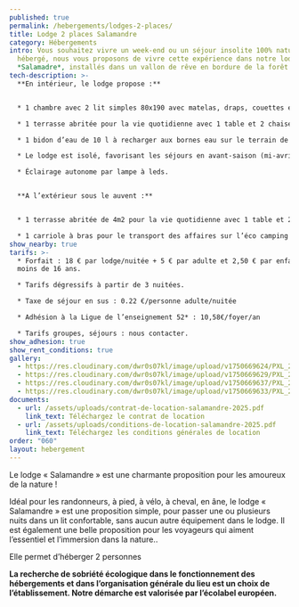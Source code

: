 ```yaml
---
published: true
permalink: /hebergements/lodges-2-places/
title: Lodge 2 places Salamandre
category: Hébergements
intro: Vous souhaitez vivre un week-end ou un séjour insolite 100% nature, être
  hébergé, nous vous proposons de vivre cette expérience dans notre lodge
  *Salamadre*, installés dans un vallon de rêve en bordure de la forêt.
tech-description: >-
  **En intérieur, le lodge propose :**


  * 1 chambre avec 2 lit simples 80x190 avec matelas, draps, couettes et oreillers.

  * 1 terrasse abritée pour la vie quotidienne avec 1 table et 2 chaises

  * 1 bidon d’eau de 10 l à recharger aux bornes eau sur le terrain de camping

  * Le lodge est isolé, favorisant les séjours en avant-saison (mi-avril-mai) et en fin de saison (septembre-octobre).

  * Éclairage autonome par lampe à leds.


  **A l’extérieur sous le auvent :**


  * 1 terrasse abritée de 4m2 pour la vie quotidienne avec 1 table et 2 chaises (accès cabane avec quelques marches).

  * 1 carriole à bras pour le transport des affaires sur l’éco camping (les voitures restent sur le parking en bordure du site).
show_nearby: true
tarifs: >-
  * Forfait : 18 € par lodge/nuitée + 5 € par adulte et 2,50 € par enfant de
  moins de 16 ans.

  * Tarifs dégressifs à partir de 3 nuitées.

  * Taxe de séjour en sus : 0.22 €/personne adulte/nuitée

  * Adhésion à la Ligue de l’enseignement 52* : 10,58€/foyer/an

  * Tarifs groupes, séjours : nous contacter.
show_adhesion: true
show_rent_conditions: true
gallery:
  - https://res.cloudinary.com/dwr0s07kl/image/upload/v1750669624/PXL_20250606_090302583_2_gyqcmq.jpg
  - https://res.cloudinary.com/dwr0s07kl/image/upload/v1750669629/PXL_20250606_090346802_dghgop.jpg
  - https://res.cloudinary.com/dwr0s07kl/image/upload/v1750669637/PXL_20250606_090427459_holrif.jpg
  - https://res.cloudinary.com/dwr0s07kl/image/upload/v1750669633/PXL_20250606_090454162_rqbyhx.jpg
documents:
  - url: /assets/uploads/contrat-de-location-salamandre-2025.pdf
    link_text: Téléchargez le contrat de location
  - url: /assets/uploads/conditions-de-location-salamandre-2025.pdf
    link_text: Téléchargez les conditions générales de location
order: "060"
layout: hebergement
---
```

Le lodge « Salamandre » est une charmante proposition pour les amoureux de la nature !

Idéal pour les randonneurs, à pied, à vélo, à cheval, en âne, le lodge « Salamandre » est une proposition simple, pour passer une ou plusieurs nuits dans un lit confortable, sans aucun autre équipement dans le lodge. Il est également une belle proposition pour les voyageurs qui aiment l’essentiel et l’immersion dans la nature..


Elle permet d’héberger 2 personnes

**La recherche de sobriété écologique dans le fonctionnement des hébergements et dans l’organisation générale du lieu est un choix de l’établissement. Notre démarche est valorisée par l’écolabel européen.**
